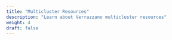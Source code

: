 ```yaml
---
title: "Multicluster Resources"
description: "Learn about Verrazzano multicluster resources"
weight: 4
draft: false
---
```

